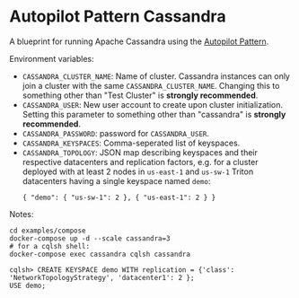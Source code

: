 # Autopilot Pattern Cassandra

A blueprint for running Apache Cassandra using the [Autopilot Pattern](http://autopilotpattern.io/).

Environment variables:

  - `CASSANDRA_CLUSTER_NAME`: Name of cluster. Cassandra instances can only join a cluster with the
  same `CASSANDRA_CLUSTER_NAME`. Changing this to something other than "Test Cluster"
  is **strongly recommended**.
  - `CASSANDRA_USER`: New user account to create upon cluster initialization. Setting this parameter
  to something other than "cassandra" is **strongly recommended**.
  - `CASSANDRA_PASSWORD`: password for `CASSANDRA_USER`.
  - `CASSANDRA_KEYSPACES`: Comma-seperated list of keyspaces.
  - `CASSANDRA_TOPOLOGY`: JSON map describing keyspaces and their respective datacenters and
    replication factors, e.g. for a cluster deployed with at least 2 nodes in `us-east-1` and
    `us-sw-1` Triton datacenters having a single keyspace named `demo`:
    ```
    { "demo": { "us-sw-1": 2 }, { "us-east-1": 2 } }
    ```

Notes:

```
cd examples/compose
docker-compose up -d --scale cassandra=3
# for a cqlsh shell:
docker-compose exec cassandra cqlsh cassandra

cqlsh> CREATE KEYSPACE demo WITH replication = {'class': 'NetworkTopologyStrategy', 'datacenter1': 2 };
USE demo;

```